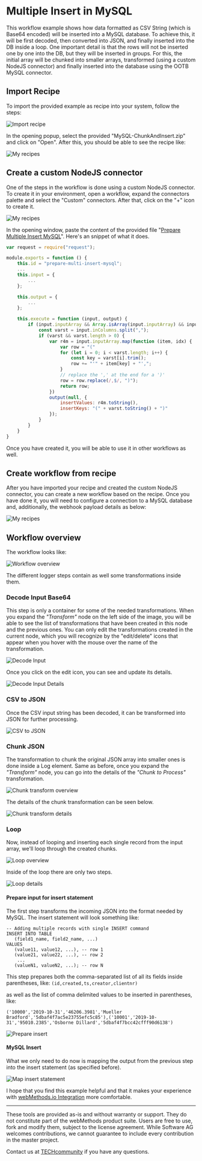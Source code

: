 # Multiple Insert in MySQL

This workflow example shows how data formatted as CSV String (which is Base64 encoded) will be inserted into a MySQL database. To achieve this, it will be first decoded, then converted into JSON, and finally inserted into the DB inside a loop.
One important detail is that the rows will not be inserted one by one into the DB, but they will be inserted in groups. For this, the initial array will be chunked into smaller arrays, transformed (using a custom NodeJS connector) and finally inserted into the database using the OOTB MySQL connector.

## Import Recipe
To import the provided example as recipe into your system, follow the steps:

![Import recipe](./resources/import_recipe_1.png)

In the opening popup, select the provided "MySQL-ChunkAndInsert.zip" and click on "Open". After this, you should be able to see the recipe like:

![My recipes](./resources/import_recipe_2.png)

## Create a custom NodeJS connector
One of the steps in the workflow is done using a custom NodeJS connector. To create it in your environment, open a workflow, expand the connectors palette and select the "Custom" connectors. After that, click on the "+" icon to create it.

![My recipes](./resources/create_custom_nodejs_connector_1.png)

In the opening window, paste the content of the provided file "[Prepare Multiple Insert MySQL](./custom_nodejs/prepare-multiple-insert-mysql.js)". Here's an snippet of what it does.

```javascript
var request = require("request");

module.exports = function () {
    this.id = "prepare-multi-insert-mysql";
    ...
    this.input = {
        ...
    };

    this.output = {
        ...
    };

    this.execute = function (input, output) {
        if (input.inputArray && Array.isArray(input.inputArray) && input.inColumns) {
            const varst = input.inColumns.split(",");
            if (varst && varst.length > 0) {
                var r4m = input.inputArray.map(function (item, idx) {
                    var row = "("
                    for (let i = 0; i < varst.length; i++) {
                        const key = varst[i].trim();
                        row += "'" + item[key] + "',";
                    }
                    // replace the ',' at the end for a ')'
                    row = row.replace(/,$/, ")");
                    return row;
                })
                output(null, {
                    insertValues: r4m.toString(),
                    insertKeys: "(" + varst.toString() + ")"
                });
            }
        }
    }
}

```
Once you have created it, you will be able to use it in other workflows as well.

## Create workflow from recipe

After you have imported your recipe and created the custom NodeJS connector, you can create a new workflow based on the recipe. Once you have done it, you will need to configure a connection to a MySQL database and, additionally, the webhook payload details as below:

![My recipes](./resources/step-0-webhook-configuration.png)

## Workflow overview
The workflow looks like:

![Workflow overview](./resources/workflow_overview.png)

The different logger steps contain as well some transformations inside them.

### Decode Input Base64

This step is only a container for some of the needed transformations. When you expand the _"Transform"_ node on the left side of the image, you will be able to see the list of transformations that have been created in this node and the previous ones. You can only edit the transformations created in the current node, which you will recognize by the "edit/delete" icons that appear when you hover with the mouse over the name of the transformation.

![Decode Input](./resources/step-1-decode-input.png)

Once you click on the edit icon, you can see and update its details.

![Decode Input Details](./resources/step-1-decode-input-details.png)

### CSV to JSON

Once the CSV input string has been decoded, it can be transformed into JSON for further processing.

![CSV to JSON](./resources/step-2-csv-to-json.png)

### Chunk JSON

The transformation to chunk the original JSON array into smaller ones is done inside a Log element. Same as before, once you expand the _"Transform"_ node, you can go into the details of the _"Chunk to Process"_ transformation.

![Chunk transform overview](./resources/step-3-chunk-json.png)

The details of the chunk transformation can be seen below.

![Chunk transform details](./resources/step-3-chunk-json-details.png)

### Loop

Now, instead of looping and inserting each single record from the input array, we'll loop through the created chunks.

![Loop overview](./resources/step-4-loop.png)

Inside of the loop there are only two steps.

![Loop details](./resources/step-4-loop-details.png)

#### Prepare input for insert statement

The first step transforms the incoming JSON into the format needed by MySQL. The insert statement will look something like:

```
-- Adding multiple records with single INSERT command
INSERT INTO TABLE
   (field1_name, field2_name, ...)
VALUES 
   (value11, value12, ...), -- row 1
   (value21, value22, ...), -- row 2
    ...
   (valueN1, valueN2, ...); -- row N
```

This step prepares both the comma-separated list of all its fields inside parentheses, like:
`(id,created,ts,creator,clientnr)`

as well as the list of comma delimited values to be inserted in parentheses, like:

`('10000','2019-10-31','46206.3981','Mueller Bradford','5dbaf4f7ac5e23755efc5c85'),('10001','2019-10-31','95010.2385','Osborne Dillard','5dbaf4f7bcc42cfff90d6138')`

![Prepare insert](./resources/step-4-loop-prepare-insert.png)

#### MySQL Insert

What we only need to do now is mapping the output from the previous step into the insert statement (as specified before).

![Map insert statement](./resources/step-4-loop-mysql-insert.png)

I hope that you find this example helpful and that it makes your experience with [webMethods.io Integration](https://webmethods.io) more comfortable.

***

These tools are provided as-is and without warranty or support. They do not constitute part of the webMethods product suite. Users are free to use, fork and modify them, subject to the license agreement. While Software AG welcomes contributions, we cannot guarantee to include every contribution in the master project.

Contact us at [TECHcommunity](mailto:technologycommunity@softwareag.com?subject=Github/SoftwareAG) if you have any questions.
